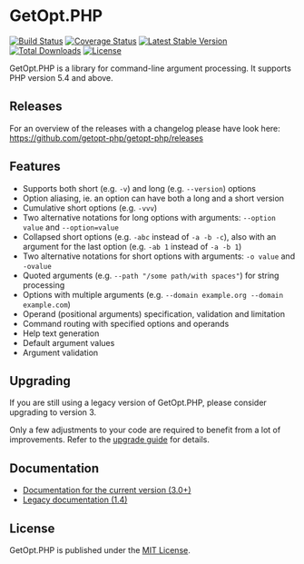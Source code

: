 # GetOpt.PHP

[![Build Status](https://gitlab.com/thflori/getopt-php/badges/master/pipeline.svg)](https://gitlab.com/thflori/getopt-php/-/pipelines?ref=master)
[![Coverage Status](https://coveralls.io/repos/github/getopt-php/getopt-php/badge.svg?branch=master)](https://coveralls.io/github/getopt-php/getopt-php?branch=master)
[![Latest Stable Version](https://poser.pugx.org/ulrichsg/getopt-php/v/stable.svg)](https://packagist.org/packages/ulrichsg/getopt-php) 
[![Total Downloads](https://poser.pugx.org/ulrichsg/getopt-php/downloads.svg)](https://packagist.org/packages/ulrichsg/getopt-php) 
[![License](https://poser.pugx.org/ulrichsg/getopt-php/license.svg)](https://packagist.org/packages/ulrichsg/getopt-php)

GetOpt.PHP is a library for command-line argument processing. It supports PHP version 5.4 and above.

## Releases

For an overview of the releases with a changelog please have look here: https://github.com/getopt-php/getopt-php/releases

## Features

* Supports both short (e.g. `-v`) and long (e.g. `--version`) options
* Option aliasing, ie. an option can have both a long and a short version
* Cumulative short options (e.g. `-vvv`)
* Two alternative notations for long options with arguments: `--option value` and `--option=value`
* Collapsed short options (e.g. `-abc` instead of `-a -b -c`), also with an argument for the last option 
    (e.g. `-ab 1` instead of `-a -b 1`)
* Two alternative notations for short options with arguments: `-o value` and `-ovalue`
* Quoted arguments (e.g. `--path "/some path/with spaces"`) for string processing
* Options with multiple arguments (e.g. `--domain example.org --domain example.com`)
* Operand (positional arguments) specification, validation and limitation
* Command routing with specified options and operands
* Help text generation
* Default argument values
* Argument validation

## Upgrading

If you are still using a legacy version of GetOpt.PHP, please consider upgrading to version 3.

Only a few adjustments to your code are required to benefit from a lot of improvements.
Refer to the [upgrade guide](https://getopt-php.github.io/getopt-php/upgrade.html) for details.

## Documentation

* [Documentation for the current version (3.0+)](http://getopt-php.github.io/getopt-php/)
* [Legacy documentation (1.4)](https://github.com/getopt-php/getopt-php/blob/1.4.1/README.markdown)

## License

GetOpt.PHP is published under the [MIT License](http://www.opensource.org/licenses/mit-license.php).
